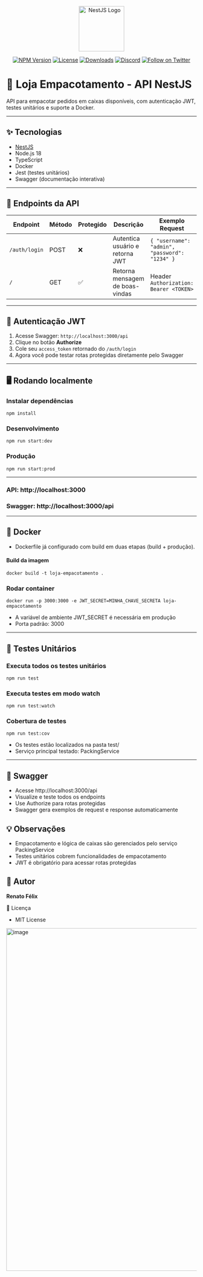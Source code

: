 <p align="center">
  <a href="https://nestjs.com/" target="_blank">
    <img src="https://nestjs.com/img/logo-small.svg" width="120" alt="NestJS Logo" />
  </a>
</p>

<p align="center">
  <a href="https://www.npmjs.com/~nestjscore" target="_blank"><img src="https://img.shields.io/npm/v/@nestjs/core.svg" alt="NPM Version" /></a>
  <a href="https://www.npmjs.com/~nestjscore" target="_blank"><img src="https://img.shields.io/npm/l/@nestjs/core.svg" alt="License" /></a>
  <a href="https://www.npmjs.com/~nestjscore" target="_blank"><img src="https://img.shields.io/npm/dm/@nestjs/common.svg" alt="Downloads" /></a>
  <a href="https://discord.gg/G7Qnnhy" target="_blank"><img src="https://img.shields.io/badge/discord-online-brightgreen.svg" alt="Discord"/></a>
  <a href="https://twitter.com/nestframework" target="_blank"><img src="https://img.shields.io/twitter/follow/nestframework.svg?style=social&label=Follow" alt="Follow on Twitter"/></a>
</p>

# 🛒 Loja Empacotamento - API NestJS

API para empacotar pedidos em caixas disponíveis, com autenticação JWT, testes unitários e suporte a Docker.

---

## ✨ Tecnologias

- [NestJS](https://nestjs.com/)
- Node.js 18
- TypeScript
- Docker
- Jest (testes unitários)
- Swagger (documentação interativa)

---

## 🚀 Endpoints da API

| Endpoint | Método | Protegido | Descrição | Exemplo Request | Exemplo Response |
|----------|--------|-----------|-----------|----------------|----------------|
| `/auth/login` | POST | ❌ | Autentica usuário e retorna JWT | `{ "username": "admin", "password": "1234" }` | `{ "access_token": "TOKEN_JWT_AQUI" }` |
| `/` | GET | ✅ | Retorna mensagem de boas-vindas | Header `Authorization: Bearer <TOKEN>` | `Hello World!` |

---

## 🔑 Autenticação JWT

1. Acesse Swagger: `http://localhost:3000/api`
2. Clique no botão **Authorize**
3. Cole seu `access_token` retornado do `/auth/login`
4. Agora você pode testar rotas protegidas diretamente pelo Swagger

---

## 🖥️ Rodando localmente

### Instalar dependências
```
npm install
```
### Desenvolvimento
```
npm run start:dev
```
### Produção
```
npm run start:prod
```
---
### API: http://localhost:3000
### Swagger: http://localhost:3000/api
---

## 🐳 Docker

- Dockerfile já configurado com build em duas etapas (build + produção).

#### Build da imagem
```
docker build -t loja-empacotamento .
```
### Rodar container
```
docker run -p 3000:3000 -e JWT_SECRET=MINHA_CHAVE_SECRETA loja-empacotamento
```

- A variável de ambiente JWT_SECRET é necessária em produção
- Porta padrão: 3000
---

## 🧪 Testes Unitários
### Executa todos os testes unitários
```
npm run test
```

### Executa testes em modo watch
```
npm run test:watch
```
### Cobertura de testes

```
npm run test:cov
```

- Os testes estão localizados na pasta test/
- Serviço principal testado: PackingService
---

## 📖 Swagger

- Acesse http://localhost:3000/api
- Visualize e teste todos os endpoints
- Use Authorize para rotas protegidas
- Swagger gera exemplos de request e response automaticamente

## 💡 Observações

- Empacotamento e lógica de caixas são gerenciados pelo serviço PackingService
- Testes unitários cobrem funcionalidades de empacotamento
- JWT é obrigatório para acessar rotas protegidas

## 👤 Autor

**Renato Félix**

📄 Licença

- MIT License
  
<img width="988" height="907" alt="image" src="https://github.com/user-attachments/assets/62671f71-ba19-413c-beac-ae8a9fd1851e" />
